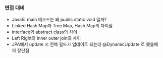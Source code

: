 ### 면접 대비

- Java의 main 메소드는 왜 public static void 일까?
- Linked Hash Map과 Tree Map, Hash Map의 차이점
- interface와 abstract class의 차이
- Left Right와 inner outer join의 차이
- JPA에서 update 시 전체 필드가 업데이트 되는데 @DynamicUpdate 로 했을때의 장단점